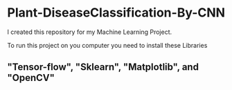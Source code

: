# Plant-DiseaseClassification-By-CNN
I created this repository for my Machine Learning Project.

To run this project on you computer you need to install these Libraries 
## "Tensor-flow", "Sklearn", "Matplotlib", and "OpenCV"



